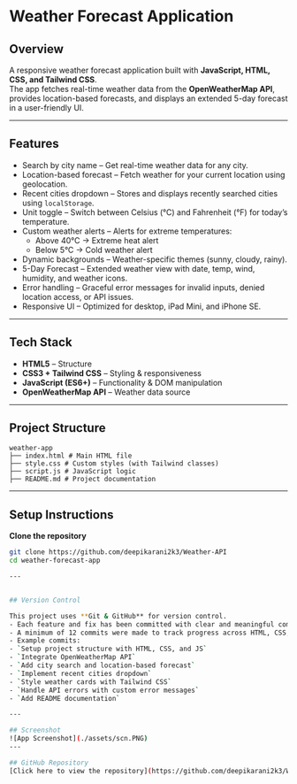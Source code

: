 # Weather Forecast Application  

## Overview
A responsive weather forecast application built with **JavaScript, HTML, CSS, and Tailwind CSS**.  
The app fetches real-time weather data from the **OpenWeatherMap API**, provides location-based forecasts, and displays an extended 5-day forecast in a user-friendly UI.  

---

## Features  

- Search by city name – Get real-time weather data for any city.  
- Location-based forecast – Fetch weather for your current location using geolocation.  
- Recent cities dropdown – Stores and displays recently searched cities using `localStorage`.  
- Unit toggle – Switch between Celsius (°C) and Fahrenheit (°F) for today’s temperature.  
- Custom weather alerts – Alerts for extreme temperatures:  
  - Above 40°C → Extreme heat alert  
  - Below 5°C → Cold weather alert  
- Dynamic backgrounds – Weather-specific themes (sunny, cloudy, rainy).  
- 5-Day Forecast – Extended weather view with date, temp, wind, humidity, and weather icons.  
- Error handling – Graceful error messages for invalid inputs, denied location access, or API issues.  
- Responsive UI – Optimized for desktop, iPad Mini, and iPhone SE.  

---

## Tech Stack  

- **HTML5** – Structure  
- **CSS3 + Tailwind CSS** – Styling & responsiveness  
- **JavaScript (ES6+)** – Functionality & DOM manipulation  
- **OpenWeatherMap API** – Weather data source  

---

## Project Structure  
```
weather-app
├── index.html # Main HTML file
├── style.css # Custom styles (with Tailwind classes)
├── script.js # JavaScript logic
├── README.md # Project documentation

```


---

## Setup Instructions  

 **Clone the repository**  
   ```bash
   git clone https://github.com/deepikarani2k3/Weather-API
   cd weather-forecast-app

   ---


## Version Control  

This project uses **Git & GitHub** for version control.  
- Each feature and fix has been committed with clear and meaningful commit messages.  
- A minimum of 12 commits were made to track progress across HTML, CSS, JavaScript, and documentation.  
- Example commits:  
  - `Setup project structure with HTML, CSS, and JS`  
  - `Integrate OpenWeatherMap API`  
  - `Add city search and location-based forecast`  
  - `Implement recent cities dropdown`  
  - `Style weather cards with Tailwind CSS`  
  - `Handle API errors with custom error messages`  
  - `Add README documentation`

  ---  
  
## Screenshot
![App Screenshot](./assets/scn.PNG)
---

  ## GitHub Repository
[Click here to view the repository](https://github.com/deepikarani2k3/Weather-API)
